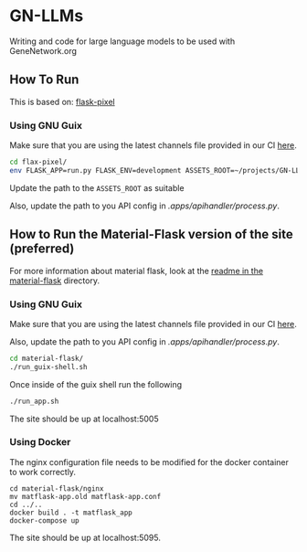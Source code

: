 # GN-LLMs
Writing and code for large language models to be used with GeneNetwork.org


## How To Run

This is based on: [flask-pixel](https://github.com/app-generator/flask-pixel)

### Using GNU Guix

Make sure that you are using the latest channels file provided in our CI [here](https://ci.genenetwork.org/channels.scm).

```sh
cd flax-pixel/
env FLASK_APP=run.py FLASK_ENV=development ASSETS_ROOT=~/projects/GN-LLMs/flask-pixel/apps/static/assets/ flask run
```

Update the path to the `ASSETS_ROOT` as suitable

Also, update the path to you API config in *.apps/apihandler/process.py*.

## How to Run the Material-Flask version of the  site (preferred)

For more information about material flask, look at the [readme in the material-flask](/material-flask/README.md) directory.

### Using GNU Guix
Make sure that you are using the latest channels file provided in our CI [here](https://ci.genenetwork.org/channels.scm).

Also, update the path to you API config in *.apps/apihandler/process.py*.

```sh
cd material-flask/
./run_guix-shell.sh
```

Once inside of the guix shell run the following

```sh
./run_app.sh
```
The site should be up at localhost:5005

### Using Docker
The nginx configuration file needs to be modified for the docker container to work correctly.
```
cd material-flask/nginx
mv matflask-app.old matflask-app.conf
cd ../..
docker build . -t matflask_app
docker-compose up
```
The site should be up at localhost:5095.
